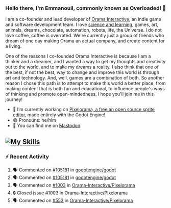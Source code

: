### Hello there, I'm Emmanouil, commonly known as Overloaded! 👋
I am a co-founder and lead developer of [Orama Interactive](https://www.oramainteractive.com/), an indie game and software development team. I love [science and learning](https://github.com/OverloadedOrama/KnowledgeBase), games, art, animals, dreams, chocolate, automation, robots, life, the Universe. I do not love coffee, coffee is overrated. We're currently just a group of friends who dream of one day making Orama an actual company, and create content for a living.

One of the reasons I co-founded Orama Interactive is because I am a thinker and a dreamer, and I wanted a way to get my thoughts and creativity out to the world, and to make my dreams a reality. I also think that one of the best, if not the best, way to change and improve this world is through art and technology. And, well, games are a combination of both. So another reason I chose this path is to attempt to make this world a better place, from making content that is both fun and educational, to influence people's ways of thinking and promote open-mindedness. I hope you'll join me in this journey!

- 🔭 I’m currently working on [Pixelorama, a free an open source sprite editor](https://github.com/Orama-Interactive/Pixelorama), made entirely with the Godot Engine!
- 😄 Pronouns: he/him
- 🐘 You can find me on <a rel="me" href="https://mastodon.social/@Overloaded">Mastodon</a>.

[![My Skills](https://skillicons.dev/icons?i=godot,py,cpp,cs,git,linux,html)](https://skillicons.dev)
---

### :zap: Recent Activity

<!--START_SECTION:activity-->
1. 🗣 Commented on [#105181](https://github.com/godotengine/godot/issues/105181#issuecomment-2794387586) in [godotengine/godot](https://github.com/godotengine/godot)
2. 🗣 Commented on [#105181](https://github.com/godotengine/godot/issues/105181#issuecomment-2793615193) in [godotengine/godot](https://github.com/godotengine/godot)
3. 🗣 Commented on [#1003](https://github.com/Orama-Interactive/Pixelorama/issues/1003#issuecomment-2787913293) in [Orama-Interactive/Pixelorama](https://github.com/Orama-Interactive/Pixelorama)
4. 🔒 Closed issue [#1003](https://github.com/Orama-Interactive/Pixelorama/issues/1003) in [Orama-Interactive/Pixelorama](https://github.com/Orama-Interactive/Pixelorama)
5. 🗣 Commented on [#553](https://github.com/Orama-Interactive/Pixelorama/issues/553#issuecomment-2787904359) in [Orama-Interactive/Pixelorama](https://github.com/Orama-Interactive/Pixelorama)
<!--END_SECTION:activity-->

<!--
**OverloadedOrama/OverloadedOrama** is a ✨ _special_ ✨ repository because its `README.md` (this file) appears on your GitHub profile.

Here are some ideas to get you started:

- 👯 I’m looking to collaborate on ...
- 🤔 I’m looking for help with ...
- 💬 Ask me about ...
- 📫 How to reach me: ...
- ⚡ Fun fact: ...
-->
